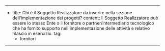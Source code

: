 ---
  - title: Chi è il Soggetto Realizzatore da inserire nella sezione dell'implementazione dei progetti?
    content: Il Soggetto Realizzatore può essere lo stesso Ente o il fornitore o partner/intermediario tecnologico che ha fornito supporto nell'implementazione delle attività e relativo rilascio in esercizio.
    tag:
      - fornitori
---
